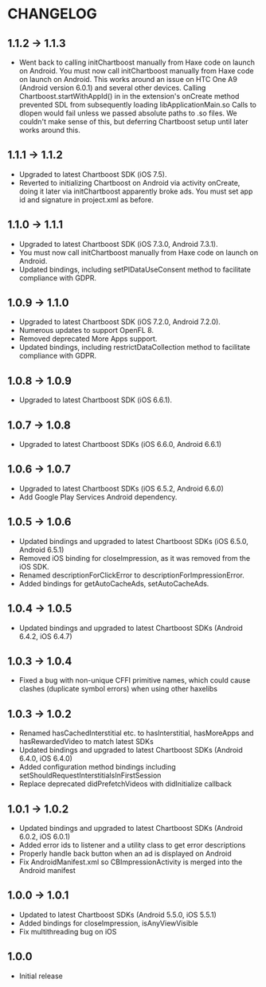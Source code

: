 # CHANGELOG

## 1.1.2 -> 1.1.3
 * Went back to calling initChartboost manually from Haxe code on launch on Android. You must now call initChartboost manually from Haxe code on launch on Android.
 This works around an issue on HTC One A9 (Android version 6.0.1) and several other devices. Calling Chartboost.startWithAppId() in in the extension's onCreate method prevented SDL from subsequently loading libApplicationMain.so
 Calls to dlopen would fail unless we passed absolute paths to .so files. We couldn't make sense of this, but deferring Chartboost setup until later works around this.

## 1.1.1 -> 1.1.2
 * Upgraded to latest Chartboost SDK (iOS 7.5).
 * Reverted to initializing Chartboost on Android via activity onCreate, doing it later via initChartboost apparently broke ads. You must set app id and signature in project.xml as before.

## 1.1.0 -> 1.1.1
 * Upgraded to latest Chartboost SDK (iOS 7.3.0, Android 7.3.1).
 * You must now call initChartboost manually from Haxe code on launch on Android.
 * Updated bindings, including setPIDataUseConsent method to facilitate compliance with GDPR.

## 1.0.9 -> 1.1.0
 * Upgraded to latest Chartboost SDK (iOS 7.2.0, Android 7.2.0).
 * Numerous updates to support OpenFL 8.
 * Removed deprecated More Apps support.
 * Updated bindings, including restrictDataCollection method to facilitate compliance with GDPR.

## 1.0.8 -> 1.0.9
 * Upgraded to latest Chartboost SDK (iOS 6.6.1).

## 1.0.7 -> 1.0.8
 * Upgraded to latest Chartboost SDKs (iOS 6.6.0, Android 6.6.1)

## 1.0.6 -> 1.0.7
 * Upgraded to latest Chartboost SDKs (iOS 6.5.2, Android 6.6.0)
 * Add Google Play Services Android dependency.

## 1.0.5 -> 1.0.6
 * Updated bindings and upgraded to latest Chartboost SDKs (iOS 6.5.0, Android 6.5.1)
 * Removed iOS binding for closeImpression, as it was removed from the iOS SDK.
 * Renamed descriptionForClickError to descriptionForImpressionError.
 * Added bindings for getAutoCacheAds, setAutoCacheAds.

## 1.0.4 -> 1.0.5
 * Updated bindings and upgraded to latest Chartboost SDKs (Android 6.4.2, iOS 6.4.7)

## 1.0.3 -> 1.0.4
* Fixed a bug with non-unique CFFI primitive names, which could cause clashes (duplicate symbol errors) when using other haxelibs

## 1.0.3 -> 1.0.2
* Renamed hasCachedInterstitial etc. to hasInterstitial, hasMoreApps and hasRewardedVideo to match latest SDKs
* Updated bindings and upgraded to latest Chartboost SDKs (Android 6.4.0, iOS 6.4.0)
* Added configuration method bindings including setShouldRequestInterstitialsInFirstSession
* Replace deprecated didPrefetchVideos with didInitialize callback

## 1.0.1 -> 1.0.2
* Updated bindings and upgraded to latest Chartboost SDKs (Android 6.0.2, iOS 6.0.1)
* Added error ids to listener and a utility class to get error descriptions
* Properly handle back button when an ad is displayed on Android
* Fix AndroidManifest.xml so CBImpressionActivity is merged into the Android manifest

## 1.0.0 -> 1.0.1
* Updated to latest Chartboost SDKs (Android 5.5.0, iOS 5.5.1)
* Added bindings for closeImpression, isAnyViewVisible
* Fix multithreading bug on iOS

## 1.0.0
* Initial release